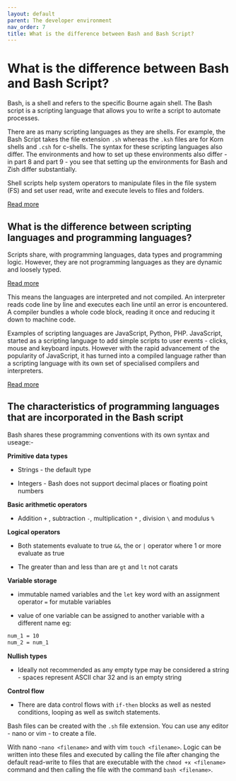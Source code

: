 ```yaml
---
layout: default
parent: The developer environment
nav_order: 7
title: What is the difference between Bash and Bash Script?
---
```


# What is the difference between Bash and Bash Script?

Bash, is a shell and refers to the specific Bourne again shell. The Bash script is a scripting language that allows you to write a script to automate processes.

There are as many scripting languages as they are shells. For example, the Bash Script takes the file extension `.sh` whereas the `.ksh` files are for Korn shells and `.csh` for c-shells. The syntax for these scripting languages also differ. The environments and how to set up these environments also differ - in part 8 and part 9 - you see that setting up the environments for Bash and Zish differ substantially.

Shell scripts help system operators to manipulate files in the file system (FS) and set user read, write and execute levels to files and folders.

[Read more](https://linuxconfig.org/bash-scripting-vs-shell-scripting)

## What is the difference between scripting languages and programming languages?

Scripts share, with programming languages, data types and programming logic. However, they are not programming languages as they are dynamic and loosely typed.

[Read more](https://pages.cs.wisc.edu/~deppeler/tutorials/scripting/)

This means the languages are interpreted and not compiled. An interpreter reads code line by line and executes each line until an error is encountered. A compiler bundles a whole code block, reading it once and reducing it down to machine code.

Examples of scripting languages are JavaScript, Python, PHP. JavaScript, started as a scripting language to add simple scripts to user events - clicks, mouse and keyboard inputs. However with the rapid advancement of the popularity of JavaScript, it has turned into a compiled language rather than a scripting language with its own set of specialised compilers and interpreters.

[Read more](https://www.geeksforgeeks.org/whats-the-difference-between-scripting-and-programming-languages/)


## The characteristics of programming languages that are incorporated in the Bash script

Bash shares these programming conventions with its own syntax and useage:-

__Primitive data types__

- Strings - the default type 

- Integers - Bash does not support decimal places or floating point numbers

__Basic arithmetic operators__

- Addition `+` , subtraction `-`, multiplication `*` , division `\` and modulus `%`

__Logical operators__

- Both statements evaluate to true `&&`, the or `|` operator where 1 or more evaluate as true

- The greater than and less than are `gt` and `lt` not carats

__Variable storage__

- immutable named variables and the `let` key word with an assignment operator `=` for mutable variables

- value of one variable can be assigned to another variable with a different name eg: 
```.sh
num_1 = 10 
num_2 = num_1
```

__Nullish types__

- Ideally not recommended as any empty type may be considered a string - spaces represent ASCII char 32 and is an empty string

__Control flow__

- There are data control flows with `if-then` blocks as well as nested conditions, looping as well as switch statements.

Bash files can be created with the `.sh` file extension. You can use any editor - nano or vim - to create a file. 

With nano -`nano <filename>` and with vim `touch <filename>`. Logic can be written into these files and executed by calling the file after changing the default read-write to files that are executable with the `chmod +x <filename>` command and then calling the file with the command `bash <filename>`.

